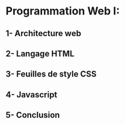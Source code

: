 # Programmation Web I:
## 1- Architecture web
## 2- Langage HTML
## 3- Feuilles de style CSS
## 4- Javascript
## 5- Conclusion
